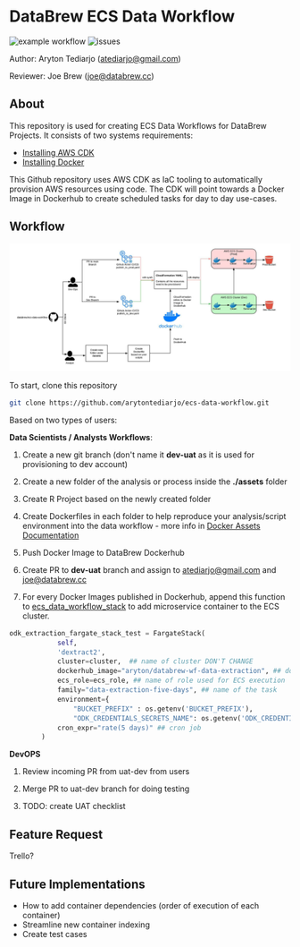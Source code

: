
# DataBrew ECS Data Workflow
![example workflow](https://github.com/arytontediarjo/ecs-data-workflow/actions/workflows/deploy_to_prod.yml/badge.svg)  ![issues](https://img.shields.io/github/issues/arytontediarjo/ecs-data-workflow)

Author: Aryton Tediarjo (atediarjo@gmail.com)

Reviewer: Joe Brew (joe@databrew.cc)

## About
This repository is used for creating ECS Data Workflows for DataBrew Projects. 
It consists of two systems requirements:
- [Installing AWS CDK](https://docs.aws.amazon.com/cdk/v2/guide/hello_world.html)
- [Installing Docker](https://docs.docker.com/engine/install/)

This Github repository uses AWS CDK as IaC tooling to automatically provision AWS resources using code. The CDK will point towards a Docker Image in Dockerhub to create scheduled tasks for day to day use-cases. 

## Workflow
![My Image](images/ecs_wf_v0.jpeg)

To start, clone this repository
```bash
git clone https://github.com/arytontediarjo/ecs-data-workflow.git
```

Based on two types of users:

**Data Scientists / Analysts Workflows**: 

1. Create a new git branch (don't name it **dev-uat** as it is used for provisioning to dev account)

2. Create a new folder of the analysis or process inside the  **./assets** folder

3. Create R Project based on the newly created folder

4. Create Dockerfiles in each folder to help reproduce your analysis/script environment into the data workflow - more info in [Docker Assets Documentation](https://github.com/arytontediarjo/ecs-data-workflow/blob/main/assets/README.md)

4. Push Docker Image to DataBrew Dockerhub

5. Create PR to **dev-uat** branch and assign to atediarjo@gmail.com and joe@databrew.cc

6. For every Docker Images published in Dockerhub, append this function to [ecs_data_workflow_stack](https://github.com/arytontediarjo/ecs-data-workflow/blob/main/ecs_data_workflow/ecs_data_workflow_stack.py) to add microservice container to the ECS cluster.

```python
odk_extraction_fargate_stack_test = FargateStack(
            self, 
            'dextract2',
            cluster=cluster,  ## name of cluster DON'T CHANGE
            dockerhub_image="aryton/databrew-wf-data-extraction", ## dockerhub image
            ecs_role=ecs_role, ## name of role used for ECS execution
            family="data-extraction-five-days", ## name of the task
            environment={
                "BUCKET_PREFIX" : os.getenv('BUCKET_PREFIX'),
                "ODK_CREDENTIALS_SECRETS_NAME": os.getenv('ODK_CREDENTIALS_SECRETS_NAME')}, ## environment passed to ECS
            cron_expr="rate(5 days)" ## cron job
        )
```

**DevOPS**

1. Review incoming PR from uat-dev from users

2. Merge PR to uat-dev branch for doing testing

3. TODO: create UAT checklist

## Feature Request
Trello?

## Future Implementations
- How to add container dependencies (order of execution of each container)
- Streamline new container indexing
- Create test cases










